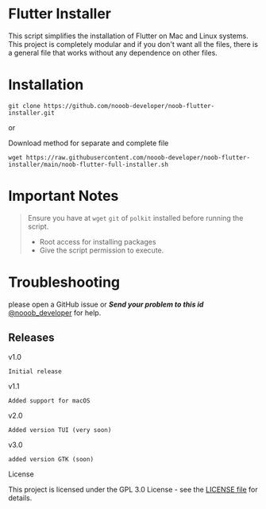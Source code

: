# Flutter Installer

This script simplifies the installation of Flutter on Mac and Linux systems. 
This project is completely modular and if you don't want all the files, there is a general file that works without any dependence on other files.

# Installation

```
git clone https://github.com/nooob-developer/noob-flutter-installer.git
```
or

Download method for separate and complete file
```
wget https://raw.githubusercontent.com/nooob-developer/noob-flutter-installer/main/noob-flutter-full-installer.sh
```

# Important Notes
> Ensure you have at `wget` `git` of `polkit` installed before running the script.
> - Root access for installing packages 
>  - Give the script permission to execute.

# Troubleshooting
please open a GitHub issue 
or
***Send your problem to this id*** [@nooob_developer](t.me/Nooob_developer) for help.

## Releases

v1.0

    Initial release

v1.1

    Added support for macOS

v2.0

    Added version TUI (very soon)  
v3.0

    added version GTK (soon)

License

This project is licensed under the GPL 3.0 License - see the [LICENSE file](https://codeberg.org/nooob-developer/flutterfly/src/branch/main/LICENSE) for details.



